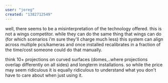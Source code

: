```yaml
---
user: "joreg"
created: "1382712549"
---
```


well, there seems to be a misinterpretation of the technology offered. this is not a wings competitor. while they can do the same thing that wings can do (for which scenarios i'm sure they'll charge much less) this system can align across multiple pcs/kameras and once installed recalibrates in a fraction of the time/cost someone could do that manually. 

think 10+ projections on curved surfaces (domes,..where projections overlap differently on all sides) and longterm installations. so while the price may seem ridiculous it is equally ridiculous to understand what you don't have to care about when just using it. 
